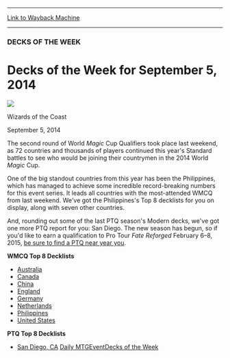 
---
[Link to Wayback Machine](https://web.archive.org/web/20140913092520/http://magic.wizards.com/en/articles/archive/dotw/decks-week-september-5-2014-2014-09-05)

[_metadata_:description]:- "The second round of World Magic Cup Qualifiers took place last weekend, as 72 countries and thousands of players continued this year's Standard battles to see who would be joining their countrymen in the 2014 World Magic Cup. One of the big standout countries from this year has been the Philippines, which has managed to achieve some incredible record-breaking numbers for this event series. It leads all countries with the most-attended WMCQ from last weekend. We've got the Philippines's Top 8 decklists for you on display, along with seven other countries."
[_metadata_:generator]:- "Drupal 7 (http://drupal.org)"
[_metadata_:node]:- "264761"
[_metadata_:publish_date]:- "2014-09-05"
[_metadata_:source]:- "div-main"
[_metadata_:title]:- "Decks of the Week for September 5, 2014"
[_metadata_:wayback_capture_timestamp]:- "2014-09-13 09:25:20"
[_metadata_:wayback_raw_url]:- "https://web.archive.org/web/20140913092520id_/http://magic.wizards.com/en/articles/archive/dotw/decks-week-september-5-2014-2014-09-05"
[_metadata_:wayback_url]:- "http://magic.wizards.com/en/articles/archive/dotw/decks-week-september-5-2014-2014-09-05"
---





### DECKS OF THE WEEK


Decks of the Week for September 5, 2014
=======================================



![](https://media.magic.wizards.com/styles/auth_small/public/images/person/wizards_authorpic_larger.jpg)

Wizards of the Coast




September 5, 2014
 










The second round of World *Magic* Cup Qualifiers took place last weekend, as 72 countries and thousands of players continued this year's Standard battles to see who would be joining their countrymen in the 2014 World *Magic* Cup.


One of the big standout countries from this year has been the Philippines, which has managed to achieve some incredible record-breaking numbers for this event series. It leads all countries with the most-attended WMCQ from last weekend. We've got the Philippines's Top 8 decklists for you on display, along with seven other countries.


And, rounding out some of the last PTQ season's Modern decks, we've got one more PTQ report for you: San Diego. The new season has begun, so if you'd like to earn a qualification to Pro Tour *Fate Reforged* February 6–8, 2015, [be sure to find a PTQ near year you](http://magic.wizards.com/en/content/february-2015-pro-tour-qualifier-schedule).


**WMCQ Top 8 Decklists**


* [Australia](/node/264681)
* [Canada](/node/264686)
* [China](/node/264691)
* [England](/node/264696)
* [Germany](/node/264701)
* [Netherlands](/node/264706)
* [Philippines](/node/264711)
* [United States](/node/264716)


**PTQ Top 8 Decklists**



* [San Diego, CA](/node/264751)
[Daily MTG](/en/tags/daily-mtg)[Event](/en/tags/event)[Decks of the Week](/en/tags/decks-week)





 
 




  








